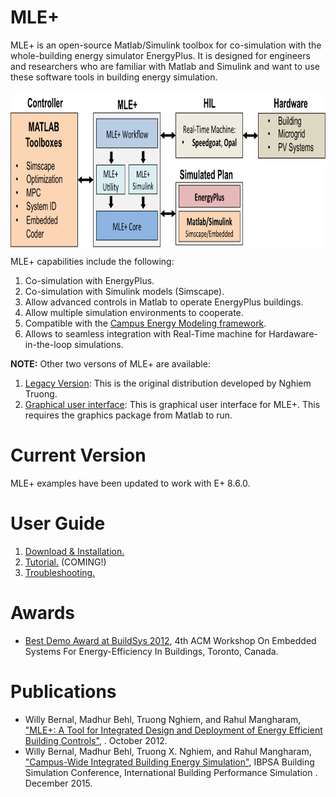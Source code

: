 # MLE+
MLE+ is an open-source Matlab/Simulink toolbox for co-simulation with the whole-building energy simulator EnergyPlus. It is designed for engineers and researchers who are familiar with Matlab and Simulink and want to use these software tools in building energy simulation.

<img align="middle" src="./doc/pics/overview.png" height="250">

MLE+ capabilities include the following:

1. Co-simulation with EnergyPlus.
2. Co-simulation with Simulink models (Simscape).
3. Allow advanced controls in Matlab to operate EnergyPlus buildings.
4. Allow multiple simulation environments to cooperate.
5. Compatible with the [Campus Energy Modeling framework](https://github.com/NREL/CampusEnergyModeling).
6. Allows to seamless integration with Real-Time machine for Hardaware-in-the-loop simulations.

**NOTE:** Other two versons of MLE+ are available:

1. [Legacy Version](http://txn.name/mleplus/mlep_manual.html): This is the original distribution developed by Nghiem Truong.
2. [Graphical user interface](http://www.seas.upenn.edu/~mbehl/mleplus.html): This is graphical user interface for MLE+. This requires the graphics package from Matlab to run. 

# Current Version
MLE+ examples have been updated to work with E+ 8.6.0.

# User Guide
1. [Download & Installation.](https://github.com/willybernal/mlep/wiki/Installation)
2. [Tutorial.](https://github.com/willybernal/mlep/wiki/Tutorial) (COMING!)
3. [Troubleshooting.](https://github.com/willybernal/mlep/wiki/Troubleshooting)

<!--
# Examples
1. Legacy example:
2. MPC example:
3. Augmented simulation capabilities:
4. Integrated Campus Modeling examples:

# MLE+ Tutorial
1. You can find more information about setting up the EnergyPlus file.
2. Building Control Test Bed (BCVTB) 
3. Please find the mlep tutorial for this repo [here](./doc/tutorial/tutorial.pdf)

# MLE+ Projects
1. SPL HIL.
2. Integrated Campus Modeling framework.
3. Microgrid testing.
-->

# Awards
* [Best Demo Award at BuildSys 2012](http://www.buildsys.org/2012/),
4th ACM Workshop On Embedded Systems For Energy-Efficiency In Buildings,
Toronto, Canada.

# Publications
* Willy Bernal, Madhur Behl, Truong Nghiem, and Rahul Mangharam, ["MLE+: A Tool for Integrated Design and Deployment of Energy Efficient Building Controls"](http://repository.upenn.edu/mlab_papers/51/), . October 2012.
* Willy Bernal, Madhur Behl, Truong X. Nghiem, and Rahul Mangharam, ["Campus-Wide Integrated Building Energy Simulation"](http://repository.upenn.edu/cgi/viewcontent.cgi?article=1104&context=mlab_papers), IBPSA Building Simulation Conference, International Building Performance Simulation . December 2015.

